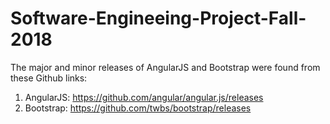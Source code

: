 # Software-Engineeing-Project-Fall-2018

The major and minor releases of AngularJS and Bootstrap were found from these Github links:
1. AngularJS: https://github.com/angular/angular.js/releases
2. Bootstrap: https://github.com/twbs/bootstrap/releases
